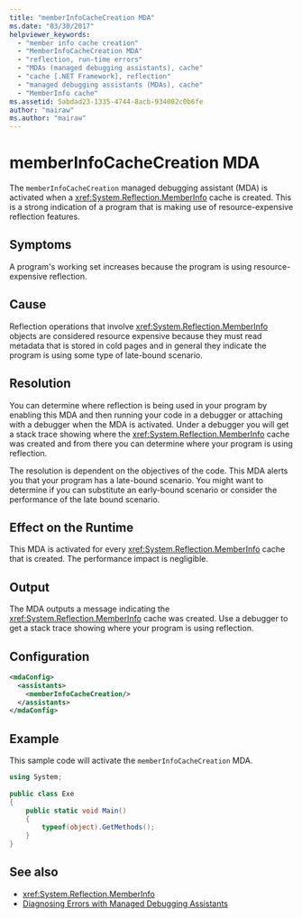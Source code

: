 ```yaml
---
title: "memberInfoCacheCreation MDA"
ms.date: "03/30/2017"
helpviewer_keywords: 
  - "member info cache creation"
  - "MemberInfoCacheCreation MDA"
  - "reflection, run-time errors"
  - "MDAs (managed debugging assistants), cache"
  - "cache [.NET Framework], reflection"
  - "managed debugging assistants (MDAs), cache"
  - "MemberInfo cache"
ms.assetid: 5abdad23-1335-4744-8acb-934002c0b6fe
author: "mairaw"
ms.author: "mairaw"
---
```

# memberInfoCacheCreation MDA
The `memberInfoCacheCreation` managed debugging assistant (MDA) is activated when a <xref:System.Reflection.MemberInfo> cache is created. This is a strong indication of a program that is making use of resource-expensive reflection features.  
  
## Symptoms  
 A program's working set increases because the program is using resource-expensive reflection.  
  
## Cause  
 Reflection operations that involve <xref:System.Reflection.MemberInfo> objects are considered resource expensive because they must read metadata that is stored in cold pages and in general they indicate the program is using some type of late-bound scenario.  
  
## Resolution  
 You can determine where reflection is being used in your program by enabling this MDA and then running your code in a debugger or attaching with a debugger when the MDA is activated. Under a debugger you will get a stack trace showing where the <xref:System.Reflection.MemberInfo> cache was created and from there you can determine where your program is using reflection.  
  
 The resolution is dependent on the objectives of the code. This MDA alerts you that your program has a late-bound scenario. You might want to determine if you can substitute an early-bound scenario or consider the performance of the late bound scenario.  
  
## Effect on the Runtime  
 This MDA is activated for every <xref:System.Reflection.MemberInfo> cache that is created. The performance impact is negligible.  
  
## Output  
 The MDA outputs a message indicating the <xref:System.Reflection.MemberInfo> cache was created. Use a debugger to get a stack trace showing where your program is using reflection.  
  
## Configuration  
  
```xml  
<mdaConfig>  
  <assistants>  
    <memberInfoCacheCreation/>  
  </assistants>  
</mdaConfig>  
```  
  
## Example  
 This sample code will activate the `memberInfoCacheCreation` MDA.  
  
```csharp
using System;  
  
public class Exe  
{  
    public static void Main()  
    {  
        typeof(object).GetMethods();  
    }  
}  
```  
  
## See also

- <xref:System.Reflection.MemberInfo>
- [Diagnosing Errors with Managed Debugging Assistants](diagnosing-errors-with-managed-debugging-assistants.md)
